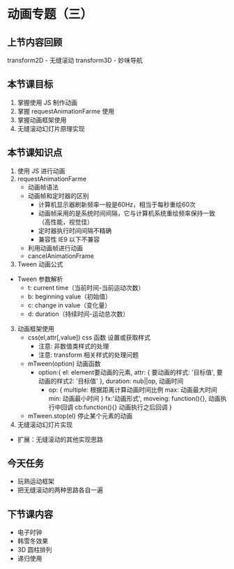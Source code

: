 # 动画专题（三）

## 上节内容回顾
transform2D - 无缝滚动
transform3D - 妙味导航

## 本节课目标
1. 掌握使用 JS 制作动画
2. 掌握 requestAnimationFarme 使用
3. 掌握动画框架使用 
4. 无缝滚动幻灯片原理实现

## 本节课知识点
1. 使用 JS 进行动画
2. requestAnimationFarme
    - 动画帧语法
    - 动画帧和定时器的区别
      - 计算机显示器刷新频率一般是60Hz，相当于每秒重绘60次
      - 动画帧采用的是系统时间间隔，它与计算机系统重绘频率保持一致（高性能，视觉佳）
      - 定时器执行时间间隔不精确
      - 兼容性 IE9 以下不兼容
    - 利用动画帧进行动画
    - cancelAnimationFrame
3. Tween 动画公式 
  - Tween 参数解析
    - t: current time（当前时间-当前运动次数）
    - b: beginning value（初始值）
    - c: change in value（变化量）
    - d: duration（持续时间-运动总次数）

3. 动画框架使用
    - css(el,attr[,value]) css 函数 设置或获取样式
      - 注意: 非数值类样式的处理
      - 注意: transform 相关样式的处理问题
    - mTween(option) 动画函数
      - option:{
         el: element要动画的元素,
         attr: {
           要动画的样式: '目标值',
           要动画的样式2: '目标值'
         },
         duration: nub||op, 动画时间
          - op: {
            multiple: 根据距离计算动画时间比例
            max: 动画最大时间
            min: 动画最小时间
          }
         fx:'动画形式',
         moveing: function(){}, 动画执行中回调
         cb:function(){} 动画执行之后回调
      }
    - mTween.stop(el) 停止某个元素的动画
4. 无缝滚动幻灯片实现
  - 扩展：无缝滚动的其他实现思路

## 今天任务
- 玩熟运动框架
- 把无缝滚动的两种思路各自一遍

## 下节课内容
- 电子时钟
- 韩雪冬效果
- 3D 圆柱排列
- 递归使用